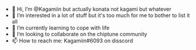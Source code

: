 - 👋 Hi, I’m @Kagamiin but actually konata not kagami but whatever
- 👀 I’m interested in a lot of stuff but it's too much for me to bother to list it all
- 🌱 I’m currently learning to cope with life
- 💞️ I’m looking to collaborate on the chiptune community
- 📫 How to reach me: Kagamiin#6093 on disscord

<!---
Kagamiin/Kagamiin is a ✨ special ✨ repository because its `README.md` (this file) appears on your GitHub profile.
You can click the Preview link to take a look at your changes.
--->
